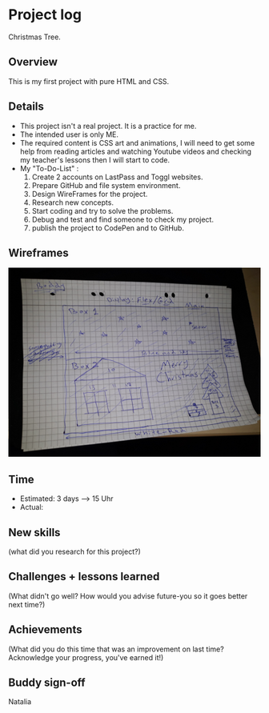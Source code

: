 # Project log

Christmas Tree.

## Overview

This is my first project with pure HTML and CSS.

## Details

- This project isn't a real project. It is a practice for me.
- The intended user is only ME.
- The required content is CSS art and animations, I will need to get some help from reading articles
  and watching Youtube videos and checking my teacher's lessons then I will start to code.
- My "To-Do-List" :
  1. Create 2 accounts on LastPass and Toggl websites.
  2. Prepare GitHub and file system environment.
  3. Design WireFrames for the project.
  4. Research new concepts.
  5. Start coding and try to solve the problems.
  6. Debug and test and find someone to check my project.
  7. publish the project to CodePen and to GitHub.

## Wireframes

![Image of Wireframe](https://github.com/HatemZreek88/Christmas-Tree/blob/master/assets/images/20191218_105543.jpg)

## Time

- Estimated: 3 days --> 15 Uhr
- Actual: <!--To do-->

## New skills

(what did you research for this project?) <!-- to do-->

## Challenges + lessons learned

(What didn't go well? How would you advise future-you so it goes better next time?) <!--to do-->

## Achievements

(What did you do this time that was an improvement on last time? Acknowledge your progress, you've earned it!)<!--to do-->

## Buddy sign-off

Natalia
